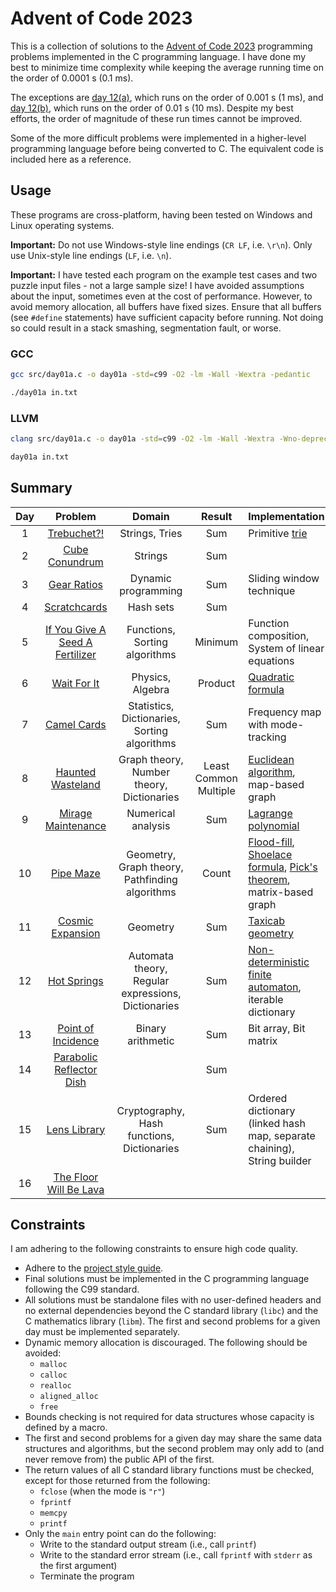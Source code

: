 # Advent of Code 2023

This is a collection of solutions to the
[Advent of Code 2023](https://adventofcode.com/2023) programming problems
implemented in the C programming language. I have done my best to minimize time
complexity while keeping the average running time on the order of 0.0001 s
(0.1 ms).

The exceptions are [day 12(a)](src/day12a.c), which runs on the order of
0.001 s (1 ms), and [day 12(b)](src/day12b.c), which runs on the order of 0.01 s
(10 ms). Despite my best efforts, the order of magnitude of these run times
cannot be improved.

Some of the more difficult problems were implemented in a higher-level
programming language before being converted to C. The equivalent code is
included here as a reference.

## Usage

These programs are cross-platform, having been tested on Windows and Linux
operating systems.

**Important:** Do not use Windows-style line endings (`CR LF`, i.e. `\r\n`).
Only use Unix-style line endings (`LF`, i.e. `\n`).

**Important:** I have tested each program on the example test cases and two
puzzle input files - not a large sample size! I have avoided assumptions about
the input, sometimes even at the cost of performance. However, to avoid memory
allocation, all buffers have fixed sizes. Ensure that all buffers (see `#define`
statements) have sufficient capacity before running. Not doing so could result
in a stack smashing, segmentation fault, or worse.

### GCC

```sh
gcc src/day01a.c -o day01a -std=c99 -O2 -lm -Wall -Wextra -pedantic

./day01a in.txt
```

### LLVM

```sh
clang src/day01a.c -o day01a -std=c99 -O2 -lm -Wall -Wextra -Wno-deprecated-declarations -pedantic

day01a in.txt
```

## Summary

|Day|Problem|Domain|Result|Implementation|
|:-:|:-----:|:----:|:----:|:-------|
| 1 |[Trebuchet?!](src/day01b.c)|Strings, Tries|Sum|Primitive [trie](https://en.wikipedia.org/wiki/Trie)|
| 2 |[Cube Conundrum](src/day02b.c)|Strings|Sum||
| 3 |[Gear Ratios](src/day03b.c)|Dynamic programming|Sum|Sliding window technique|
| 4 |[Scratchcards](src/day04b.c)|Hash sets|Sum||
| 5 |[If You Give A Seed A Fertilizer](src/day05b.c)|Functions, Sorting algorithms|Minimum|Function composition, System of linear equations|
| 6 |[Wait For It](src/day06b.c)|Physics, Algebra|Product|[Quadratic formula](https://en.wikipedia.org/wiki/Quadratic_formula)|
| 7 |[Camel Cards](src/day07b.c)|Statistics, Dictionaries, Sorting algorithms|Sum|Frequency map with mode-tracking|
| 8 |[Haunted Wasteland](src/day08b.c)|Graph theory, Number theory, Dictionaries|Least Common Multiple|[Euclidean algorithm](https://en.wikipedia.org/wiki/Euclidean_algorithm), map-based graph|
| 9 |[Mirage Maintenance](src/day09b.c)|Numerical analysis|Sum|[Lagrange polynomial](https://en.wikipedia.org/wiki/Lagrange_polynomial)|
| 10|[Pipe Maze](src/day10b.c)|Geometry, Graph theory, Pathfinding algorithms|Count|[Flood-fill](https://en.wikipedia.org/wiki/Flood_fill), [Shoelace formula](https://en.wikipedia.org/wiki/Shoelace_formula), [Pick\'s theorem](https://en.wikipedia.org/wiki/Pick%27s_theorem), matrix-based graph|
| 11|[Cosmic Expansion](src/day11b.c)|Geometry|Sum|[Taxicab geometry](https://en.wikipedia.org/wiki/Taxicab_geometry)|
| 12|[Hot Springs](src/day12b.c)|Automata theory, Regular expressions, Dictionaries|Sum|[Non-deterministic finite automaton](https://en.m.wikipedia.org/wiki/Nondeterministic_finite_automaton), iterable dictionary|
| 13|[Point of Incidence](src/day13b.c)|Binary arithmetic|Sum|Bit array, Bit matrix|
| 14|[Parabolic Reflector Dish](src/day14b.c)||Sum||
| 15|[Lens Library](src/day15b.c)|Cryptography, Hash functions, Dictionaries|Sum|Ordered dictionary (linked hash map, separate chaining), String builder|
| 16|[The Floor Will Be Lava](src/day16b.c)||||

## Constraints

I am adhering to the following constraints to ensure high code quality.

- Adhere to the [project style guide](cstyle.md).
- Final solutions must be implemented in the C programming language following 
the C99 standard.
- All solutions must be standalone files with no user-defined headers and no 
external dependencies beyond the C standard library (`libc`) and the C 
mathematics library (`libm`). The first and second problems for a given day must 
be implemented separately.
- Dynamic memory allocation is discouraged. The following should be avoided:
  - `malloc`
  - `calloc`
  - `realloc`
  - `aligned_alloc`
  - `free`
- Bounds checking is not required for data structures whose capacity is defined
by a macro.
- The first and second problems for a given day may share the same data
structures and algorithms, but the second problem may only add to (and never
remove from) the public API of the first.
- The return values of all C standard library functions must be checked, except
for those returned from the following:
  - `fclose` (when the mode is `"r"`)
  - `fprintf`
  - `memcpy`
  - `printf`
- Only the `main` entry point can do the following:
  - Write to the standard output stream (i.e., call `printf`)
  - Write to the standard error stream (i.e., call `fprintf` with `stderr` as
  the first argument)
  - Terminate the program
